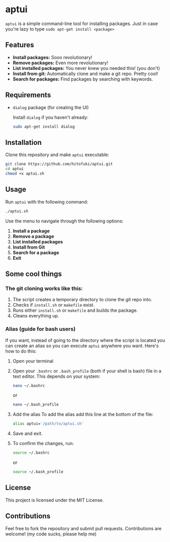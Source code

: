 # aptui
`aptui` is a simple command-line tool for installing packages. Just in case you're lazy to type ```sudo apt-get install <package>```

## Features
- **Install packages:** Sooo revolutionary!
- **Remove packages:** Even more revolutionary!
- **List installed packages:** You never knew you needed this! (you don't)
- **Install from git:** Automatically clone and make a git repo. Pretty cool!
- **Search for packages:** Find packages by searching with keywords.

## Requirements
- `dialog` package (for creating the UI)
  
  Install `dialog` if you haven't already:
  ```bash
  sudo apt-get install dialog
  ```

## Installation
Clone this repository and make `aptui` executable:
```bash
git clone https://github.com/hitofuki/aptui.git
cd aptui
chmod +x aptui.sh
```

## Usage
Run `aptui` with the following command:
```bash
./aptui.sh
```

Use the menu to navigate through the following options:
1. **Install a package**
2. **Remove a package**
3. **List installed packages**
4. **Install from Git**
5. **Search for a package**
6. **Exit**

## Some cool things
### The git cloning works like this:
1. The script creates a temporary directory to clone the git repo into.
2. Checks if `install.sh` or `makefile` exist.
3. Runs either `install.sh` or `makefile` and builds the package.
4. Cleans everything up.
### Alias (guide for bash users)
If you want, instead of going to the directory where the script is located you can create an alias so you can execute `aptui` anywhere you want.
Here's how to do this:
1. Open your terminal
2. Open your `.bashrc` or `.bash_profile` (both if your shell is bash) file in a text editor. This depends on your system:

   ```bash
   nano ~/.bashrc
   ```
   or

   ```bash
   nano ~/.bash_profile
   ```
3. Add the alias
   To add the alias add this line at the bottom of the file:
   
   ```bash
   alias aptui='/path/to/aptui.sh'
   ```
4. Save and exit.
5. To confirm the changes, run:

   ```bash
   source ~/.bashrc
   ```
   or

   ```bash
   source ~/.bash_profile
   ```

## License
This project is licensed under the MIT License.

## Contributions
Feel free to fork the repository and submit pull requests. Contributions are welcome!
(my code sucks, please help me)
